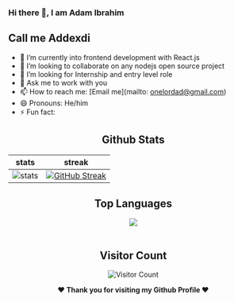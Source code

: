  ### Hi there 👋, I am Adam Ibrahim
## Call me Addexdi

- 🌱 I’m currently into frontend development with React.js
- 👯 I’m looking to collaborate on any nodejs open source project
- 🤔 I’m looking for Internship and entry level role
- 💬 Ask me to work with you 
- 📫 How to reach me: [Email me](mailto: onelordad@gmail.com)
- 😄 Pronouns: He/him
- ⚡ Fun fact: 
<div align="center">
  
  ## Github Stats
|stats|streak|  
|---|---|  
| ![stats](https://github-readme-stats.vercel.app/api?username=Addexdi&show_icons=true&theme=radical) | [![GitHub Streak](https://github-readme-streak-stats.herokuapp.com/?user=Addexdi&theme=dark)](https://github.com/Addexdi/github-readme-streak-stats)|
</div>



<div align="center">
  
  ## Top Languages
  <a href="https://github.com/Addexdi">
    <img align="center" src="https://github-readme-stats.vercel.app/api/top-langs/?username=Addexdi&theme=tokyonight&layout=compact">
  </a>
</div>
  
<br> 

<div align="center">

        
   ## Visitor Count
   ![Visitor Count](https://profile-counter.glitch.me/{Addexdi}/count.svg)
        
</div>

<div align="center">
  
<b>❤️ Thank you for visiting my Github Profile ❤️</b>
</div>

        
